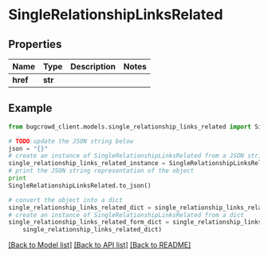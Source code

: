# SingleRelationshipLinksRelated


## Properties

Name | Type | Description | Notes
------------ | ------------- | ------------- | -------------
**href** | **str** |  | 

## Example

```python
from bugcrowd_client.models.single_relationship_links_related import SingleRelationshipLinksRelated

# TODO update the JSON string below
json = "{}"
# create an instance of SingleRelationshipLinksRelated from a JSON string
single_relationship_links_related_instance = SingleRelationshipLinksRelated.from_json(json)
# print the JSON string representation of the object
print
SingleRelationshipLinksRelated.to_json()

# convert the object into a dict
single_relationship_links_related_dict = single_relationship_links_related_instance.to_dict()
# create an instance of SingleRelationshipLinksRelated from a dict
single_relationship_links_related_form_dict = single_relationship_links_related.from_dict(
    single_relationship_links_related_dict)
```
[[Back to Model list]](../README.md#documentation-for-models) [[Back to API list]](../README.md#documentation-for-api-endpoints) [[Back to README]](../README.md)


